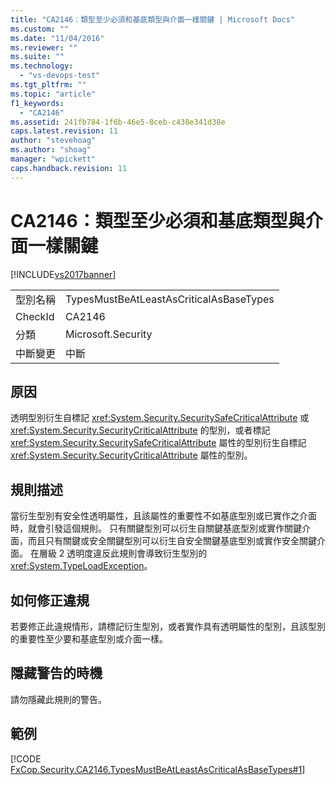 ```yaml
---
title: "CA2146：類型至少必須和基底類型與介面一樣關鍵 | Microsoft Docs"
ms.custom: ""
ms.date: "11/04/2016"
ms.reviewer: ""
ms.suite: ""
ms.technology: 
  - "vs-devops-test"
ms.tgt_pltfrm: ""
ms.topic: "article"
f1_keywords: 
  - "CA2146"
ms.assetid: 241fb784-1f6b-46e5-8ceb-c438e341d38e
caps.latest.revision: 11
author: "stevehoag"
ms.author: "shoag"
manager: "wpickett"
caps.handback.revision: 11
---
```

# CA2146：類型至少必須和基底類型與介面一樣關鍵
[!INCLUDE[vs2017banner](../code-quality/includes/vs2017banner.md)]

|||  
|-|-|  
|型別名稱|TypesMustBeAtLeastAsCriticalAsBaseTypes|  
|CheckId|CA2146|  
|分類|Microsoft.Security|  
|中斷變更|中斷|  
  
## 原因  
 透明型別衍生自標記 <xref:System.Security.SecuritySafeCriticalAttribute> 或 <xref:System.Security.SecurityCriticalAttribute> 的型別，或者標記 <xref:System.Security.SecuritySafeCriticalAttribute> 屬性的型別衍生自標記 <xref:System.Security.SecurityCriticalAttribute> 屬性的型別。  
  
## 規則描述  
 當衍生型別有安全性透明屬性，且該屬性的重要性不如基底型別或已實作之介面時，就會引發這個規則。  只有關鍵型別可以衍生自關鍵基底型別或實作關鍵介面，而且只有關鍵或安全關鍵型別可以衍生自安全關鍵基底型別或實作安全關鍵介面。  在層級 2 透明度違反此規則會導致衍生型別的 <xref:System.TypeLoadException>。  
  
## 如何修正違規  
 若要修正此違規情形，請標記衍生型別，或者實作具有透明屬性的型別，且該型別的重要性至少要和基底型別或介面一樣。  
  
## 隱藏警告的時機  
 請勿隱藏此規則的警告。  
  
## 範例  
 [!CODE [FxCop.Security.CA2146.TypesMustBeAtLeastAsCriticalAsBaseTypes#1](../CodeSnippet/VS_Snippets_CodeAnalysis/fxcop.security.ca2146.typesmustbeatleastascriticalasbasetypes#1)]